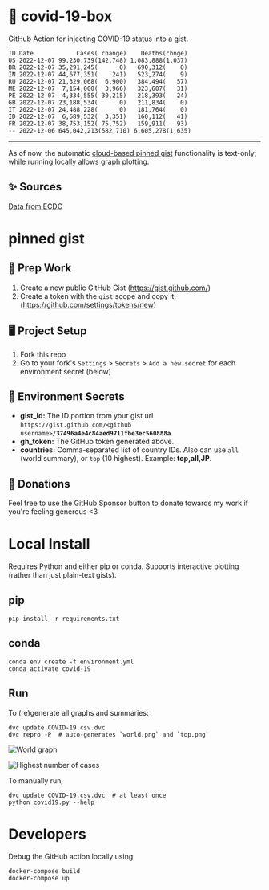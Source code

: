 # 🏥 covid-19-box

GitHub Action for injecting COVID-19 status into a gist.

```
ID Date            Cases( change)    Deaths(chnge)
US 2022-12-07 99,230,739(142,748) 1,083,888(1,037)
BR 2022-12-07 35,291,245(      0)   690,312(    0)
IN 2022-12-07 44,677,351(    241)   523,274(    9)
RU 2022-12-07 21,329,068(  6,900)   384,494(   57)
ME 2022-12-07  7,154,000(  3,966)   323,607(   31)
PE 2022-12-07  4,334,555( 30,215)   218,393(   24)
GB 2022-12-07 23,188,534(      0)   211,834(    0)
IT 2022-12-07 24,488,228(      0)   181,764(    0)
ID 2022-12-07  6,689,532(  3,351)   160,112(   41)
FR 2022-12-07 38,753,152( 75,752)   159,911(   93)
-- 2022-12-06 645,042,213(582,710) 6,605,278(1,635)
```

---

As of now, the automatic [cloud-based pinned gist](#pinned-gist) functionality is text-only;
while [running locally](#local-install) allows graph plotting.

## ✨ Sources

[Data from ECDC](https://www.ecdc.europa.eu/en/publications-data/download-todays-data-geographic-distribution-covid-19-cases-worldwide)

# pinned gist

## 🎒 Prep Work
1. Create a new public GitHub Gist (https://gist.github.com/)
1. Create a token with the `gist` scope and copy it. (https://github.com/settings/tokens/new)

## 🖥 Project Setup
1. Fork this repo
1. Go to your fork's `Settings` > `Secrets` > `Add a new secret` for each environment secret (below)

## 🤫 Environment Secrets
- **gist_id:** The ID portion from your gist url `https://gist.github.com/<github username>/`**`37496a4e4c84aed9711fbe3ec560888a`**.
- **gh_token:** The GitHub token generated above.
- **countries:** Comma-separated list of country IDs. Also can use `all` (world summary), or `top` (10 highest). Example: **top,all,JP**.

## 💸 Donations

Feel free to use the GitHub Sponsor button to donate towards my work if you're feeling generous <3

# Local Install

Requires Python and either pip or conda. Supports interactive plotting (rather than just plain-text gists).

## pip

```
pip install -r requirements.txt
```

## conda

```
conda env create -f environment.yml
conda activate covid-19
```

## Run

To (re)generate all graphs and summaries:

```
dvc update COVID-19.csv.dvc
dvc repro -P  # auto-generates `world.png` and `top.png`
```

![World graph](world.png)

![Highest number of cases](top.png)

To manually run,

```
dvc update COVID-19.csv.dvc  # at least once
python covid19.py --help
```

# Developers

Debug the GitHub action locally using:

```
docker-compose build
docker-compose up
```
